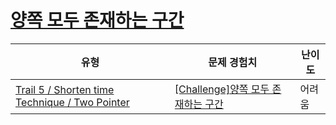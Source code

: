 # [양쪽 모두 존재하는 구간](https://www.codetree.ai/trails/complete/curated-cards/challenge-both-exist-section)

|유형|문제 경험치|난이도|
|---|---|---|
|[Trail 5 / Shorten time Technique / Two Pointer](https://www.codetree.ai/trail-info/intermediate-mid/)|[[Challenge]양쪽 모두 존재하는 구간](https://www.codetree.ai/trails/complete/curated-cards/challenge-both-exist-section/)|어려움|

